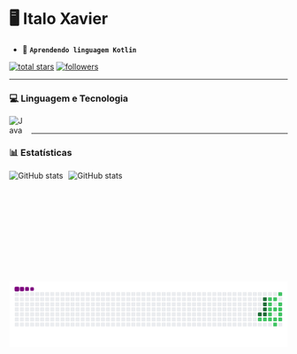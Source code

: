 # 🖥️ Italo Xavier

- 🌱 **`Aprendendo linguagem Kotlin`**

 <p align="left">
      <a href="https://github.com/ItaloXavierDS?tab=repositories&sort=stargazers">
         <img alt="total stars" title="Total stars on GitHub" src="https://custom-icon-badges.demolab.com/github/stars/ItaloXavierDS?color=55960c&style=for-the-badge&labelColor=488207&logo=star"/></a>
     <a href="https://github.com/ItaloXavierDS?tab=followers">
         <img alt="followers" title="Follow me on Github" src="https://custom-icon-badges.demolab.com/github/followers/ItaloXavierDS?color=236ad3&labelColor=1155ba&style=for-the-badge&logo=github&label=Follow&logoColor=white"/></a>
   </p>
   
   ---

### 💻 Linguagem e Tecnologia

<img align="left" alt="Java" width="30px" style="padding-right:10px;" src="https://cdn.jsdelivr.net/gh/devicons/devicon@latest/icons/kotlin/kotlin-original.svg" />

<br>

  ---

### 📊 Estatísticas 

<div>
 <img
  align="left"
  alt="GitHub stats"
  height="200"
  style="padding-right: 10px;"
  src="https://github-readme-stats.vercel.app/api?username=ItaloXavierDS&show_icons=true&theme=tokyonight&incluide_all_commides=true&locale=pt-br"
/>
<img
  align="left"
  alt="GitHub stats"
  height="200"
  style="padding-right: 10px;"
  src="https://github-readme-stats.vercel.app/api/top-langs/?username=ItaloXavierDS&theme=tokyonight&layout=compact&locale=pt-br"
/>
</div>

![snake gif](https://github.com/ItaloXavierDS/ItaloXavierDS/blob/output/github-contribution-grid-snake.gif)
